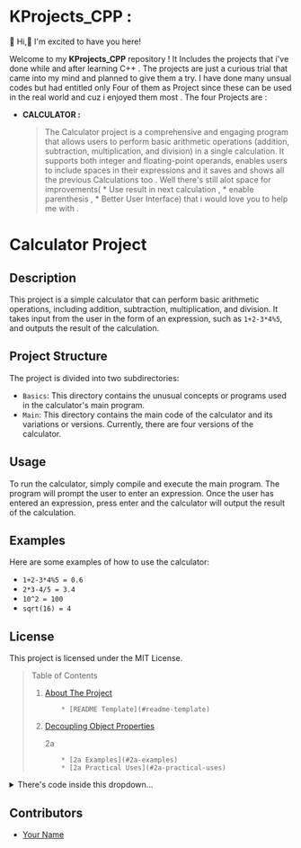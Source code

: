 # KProjects_CPP : 
  👋 Hi,🎉 I'm excited to have you here!
  
  Welcome to my **KProjects_CPP** repository ! It Includes the projects that i've done while and after learning C++ . The projects are just a curious trial that came into my mind and planned to give them a try. I have done many unsual codes but had entitled only Four of them as Project since these can be used in the real world and cuz i enjoyed them most . The four Projects are : 

* **CALCULATOR :**
  > The Calculator project is a comprehensive and engaging program that allows users to perform basic arithmetic operations (addition, subtraction, multiplication, and division) in a single calculation. It supports both integer and floating-point operands, enables users to include spaces in their expressions and it saves and shows all the previous Calculations too . Well there's still alot space for improvements( * Use result in next calculation , * enable parenthesis , * Better User Interface) that i would love you to help me with .


# Calculator Project

## Description

This project is a simple calculator that can perform basic arithmetic operations, including addition, subtraction, multiplication, and division. It takes input from the user in the form of an expression, such as `1+2-3*4%5`, and outputs the result of the calculation.

## Project Structure

The project is divided into two subdirectories:

* `Basics`: This directory contains the unusual concepts or programs used in the calculator's main program.
* `Main`: This directory contains the main code of the calculator and its variations or versions. Currently, there are four versions of the calculator.

## Usage

To run the calculator, simply compile and execute the main program. The program will prompt the user to enter an expression. Once the user has entered an expression, press enter and the calculator will output the result of the calculation.

## Examples

Here are some examples of how to use the calculator:

* `1+2-3*4%5 = 0.6`
* `2*3-4/5 = 3.4`
* `10^2 = 100`
* `sqrt(16) = 4`

## License

This project is licensed under the MIT License.


> Table of Contents
> 1. [About The Project](#about-the-project)
>          
>            * [README Template](#readme-template)
> 2. [Decoupling Object Properties](#decoupling-object-properties)
>    
>      2a
>          
>            * [2a Examples](#2a-examples)
>            * [2a Practical Uses](#2a-practical-uses)



  <details>
               <summary>There's code inside this dropdown...</summary>
               <br>
                   
   1. [About The Project](#about-the-project)
          
            * [README Template](#readme-template)
   2. [Decoupling Object Properties](#decoupling-object-properties)
      <details>
        <summary> 2a</summary>
    * [2a Examples](#2a-examples)
    * [2a Practical Uses](#2a-practical-uses)
  </details>
  
 </details>
 




## Contributors

* [Your Name](your@email.com)


